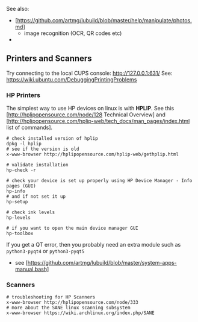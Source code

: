 See also:

* [https://github.com/artmg/lubuild/blob/master/help/manipulate/photos.md]
	* image recognition (OCR, QR codes etc)
* 

## Printers and Scanners

 Try connecting to the local CUPS console: http://127.0.0.1:631/
 See: https://wiki.ubuntu.com/DebuggingPrintingProblems

### HP Printers

The simplest way to use HP devices on linux is with **HPLIP**. 
See this [http://hplipopensource.com/node/128 Technical Overview] 
and [http://hplipopensource.com/hplip-web/tech_docs/man_pages/index.html list of commands].

```
# check installed version of hplip
dpkg -l hplip
# see if the version is old
x-www-browser http://hplipopensource.com/hplip-web/gethplip.html

# validate installation
hp-check -r

# check your device is set up properly using HP Device Manager - Info pages (GUI)
hp-info
# and if not set it up
hp-setup

# check ink levels
hp-levels

# if you want to open the main device manager GUI
hp-toolbox
```

If you get a QT error, then you probably need an extra module
such as `python3-pyqt4` or `python3-pyqt5` 
- see [https://github.com/artmg/lubuild/blob/master/system-apps-manual.bash]

### Scanners

```
# troubleshooting for HP Scanners
x-www-browser http://hplipopensource.com/node/333
# more about the SANE linux scanning subsystem
x-www-browser https://wiki.archlinux.org/index.php/SANE
```

